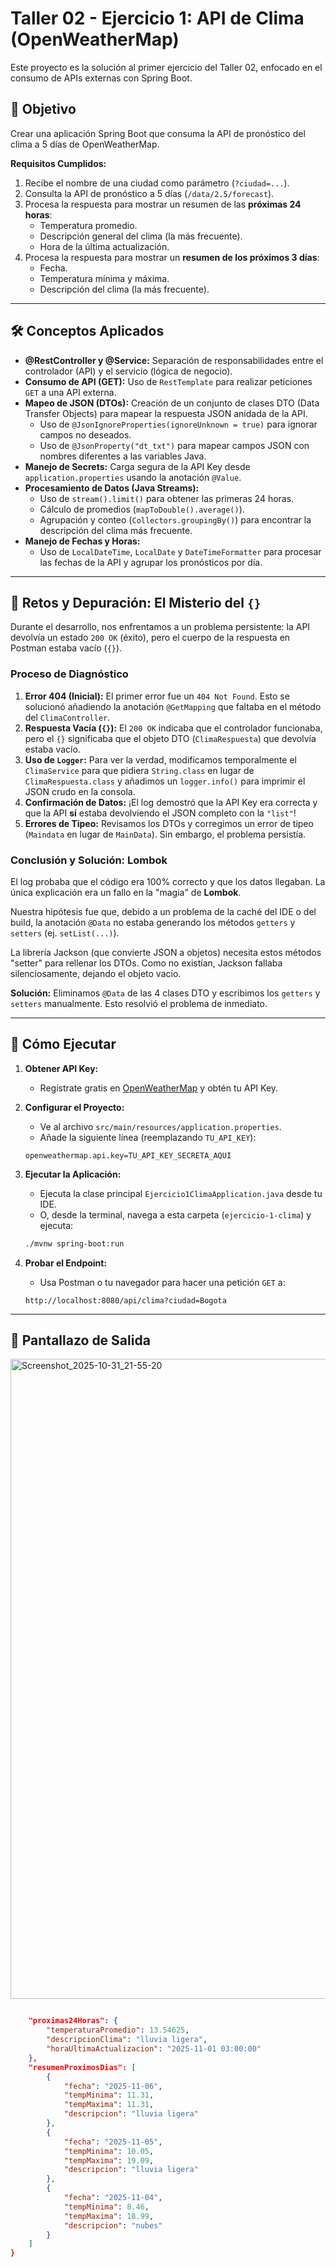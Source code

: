 # Taller 02 - Ejercicio 1: API de Clima (OpenWeatherMap)

Este proyecto es la solución al primer ejercicio del Taller 02, enfocado en el consumo de APIs externas con Spring Boot.

## 🎯 Objetivo

Crear una aplicación Spring Boot que consuma la API de pronóstico del clima a 5 días de OpenWeatherMap.

**Requisitos Cumplidos:**
1.  Recibe el nombre de una ciudad como parámetro (`?ciudad=...`).
2.  Consulta la API de pronóstico a 5 días (`/data/2.5/forecast`).
3.  Procesa la respuesta para mostrar un resumen de las **próximas 24 horas**:
    * Temperatura promedio.
    * Descripción general del clima (la más frecuente).
    * Hora de la última actualización.
4.  Procesa la respuesta para mostrar un **resumen de los próximos 3 días**:
    * Fecha.
    * Temperatura mínima y máxima.
    * Descripción del clima (la más frecuente).

---

## 🛠️ Conceptos Aplicados

* **@RestController y @Service:** Separación de responsabilidades entre el controlador (API) y el servicio (lógica de negocio).
* **Consumo de API (GET):** Uso de `RestTemplate` para realizar peticiones `GET` a una API externa.
* **Mapeo de JSON (DTOs):** Creación de un conjunto de clases DTO (Data Transfer Objects) para mapear la respuesta JSON anidada de la API.
    * Uso de `@JsonIgnoreProperties(ignoreUnknown = true)` para ignorar campos no deseados.
    * Uso de `@JsonProperty("dt_txt")` para mapear campos JSON con nombres diferentes a las variables Java.
* **Manejo de Secrets:** Carga segura de la API Key desde `application.properties` usando la anotación `@Value`.
* **Procesamiento de Datos (Java Streams):**
    * Uso de `stream().limit()` para obtener las primeras 24 horas.
    * Cálculo de promedios (`mapToDouble().average()`).
    * Agrupación y conteo (`Collectors.groupingBy()`) para encontrar la descripción del clima más frecuente.
* **Manejo de Fechas y Horas:**
    * Uso de `LocalDateTime`, `LocalDate` y `DateTimeFormatter` para procesar las fechas de la API y agrupar los pronósticos por día.

---

## 🐞 Retos y Depuración: El Misterio del `{}`

Durante el desarrollo, nos enfrentamos a un problema persistente: la API devolvía un estado `200 OK` (éxito), pero el cuerpo de la respuesta en Postman estaba vacío (`{}`).

### Proceso de Diagnóstico

1.  **Error 404 (Inicial):** El primer error fue un `404 Not Found`. Esto se solucionó añadiendo la anotación `@GetMapping` que faltaba en el método del `ClimaController`.
2.  **Respuesta Vacía (`{}`):** El `200 OK` indicaba que el controlador funcionaba, pero el `{}` significaba que el objeto DTO (`ClimaRespuesta`) que devolvía estaba vacío.
3.  **Uso de `Logger`:** Para ver la verdad, modificamos temporalmente el `ClimaService` para que pidiera `String.class` en lugar de `ClimaRespuesta.class` y añadimos un `logger.info()` para imprimir el JSON crudo en la consola.
4.  **Confirmación de Datos:** ¡El log demostró que la API Key era correcta y que la API **sí** estaba devolviendo el JSON completo con la `"list"`!
5.  **Errores de Tipeo:** Revisamos los DTOs y corregimos un error de tipeo (`Maindata` en lugar de `MainData`). Sin embargo, el problema persistía.

### Conclusión y Solución: Lombok

El log probaba que el código era 100% correcto y que los datos llegaban. La única explicación era un fallo en la "magia" de **Lombok**.

Nuestra hipótesis fue que, debido a un problema de la caché del IDE o del build, la anotación `@Data` no estaba generando los métodos `getters` y `setters` (ej. `setList(...)`).

La librería Jackson (que convierte JSON a objetos) necesita estos métodos "setter" para rellenar los DTOs. Como no existían, Jackson fallaba silenciosamente, dejando el objeto vacío.

**Solución:** Eliminamos `@Data` de las 4 clases DTO y escribimos los `getters` y `setters` manualmente. Esto resolvió el problema de inmediato.

---

## 🚀 Cómo Ejecutar

1.  **Obtener API Key:**
    * Regístrate gratis en [OpenWeatherMap](https://openweathermap.org/) y obtén tu API Key.

2.  **Configurar el Proyecto:**
    * Ve al archivo `src/main/resources/application.properties`.
    * Añade la siguiente línea (reemplazando `TU_API_KEY`):
    ```properties
    openweathermap.api.key=TU_API_KEY_SECRETA_AQUI
    ```

3.  **Ejecutar la Aplicación:**
    * Ejecuta la clase principal `Ejercicio1ClimaApplication.java` desde tu IDE.
    * O, desde la terminal, navega a esta carpeta (`ejercicio-1-clima`) y ejecuta:
    ```bash
    ./mvnw spring-boot:run
    ```

4.  **Probar el Endpoint:**
    * Usa Postman o tu navegador para hacer una petición `GET` a:
    ```
    http://localhost:8080/api/clima?ciudad=Bogota
    ```

---

## 🏁 Pantallazo de Salida

<img width="1861" height="1024" alt="Screenshot_2025-10-31_21-55-20" src="https://github.com/user-attachments/assets/b87ae929-2a30-44b1-8ef5-570e07336f3b" />




```json

    "proximas24Horas": {
        "temperaturaPromedio": 13.54625,
        "descripcionClima": "lluvia ligera",
        "horaUltimaActualizacion": "2025-11-01 03:00:00"
    },
    "resumenProximosDias": [
        {
            "fecha": "2025-11-06",
            "tempMinima": 11.31,
            "tempMaxima": 11.31,
            "descripcion": "lluvia ligera"
        },
        {
            "fecha": "2025-11-05",
            "tempMinima": 10.05,
            "tempMaxima": 19.09,
            "descripcion": "lluvia ligera"
        },
        {
            "fecha": "2025-11-04",
            "tempMinima": 8.46,
            "tempMaxima": 18.99,
            "descripcion": "nubes"
        }
    ]
}
